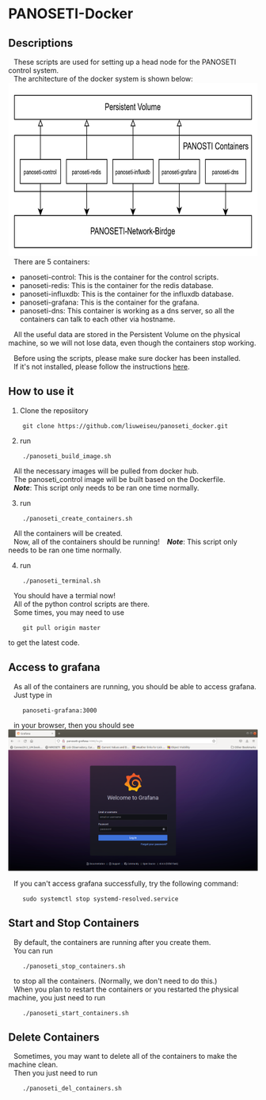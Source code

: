 # PANOSETI-Docker
## Descriptions
&ensp; These scripts are used for setting up a head node for the PANOSETI control system.  
&ensp; The architecture of the docker system is shown below:  
<img src=./Figures/panoseti-docker-system.png width=700 height=350>  
&ensp; There are 5 containers:  
* panoseti-control: This is the container for the control scripts. 
* panoseti-redis: This is the container for the redis database.
* panoseti-influxdb: This is the container for the influxdb database.
* panoseti-grafana: This is the container for the grafana.
* panoseti-dns: This container is working as a dns server, so all the containers can talk to each other via 
hostname.  

&ensp; All the useful data are stored in the Persistent Volume on the physical machine, so we will not lose data, even though the containers stop working.  

&ensp; Before using the scripts, please make sure docker has been installed.  
&ensp; If it's not installed, please follow the instructions [here](https://docs.docker.com/engine/install/).
## How to use it
1. Clone the reposiitory  
```
    git clone https://github.com/liuweiseu/panoseti_docker.git
```
2. run 
```shell
    ./panoseti_build_image.sh
```
&ensp; All the necessary images will be pulled from docker hub.  
&ensp; The panoseti_control image will be built based on the Dockerfile.  
&ensp; ***Note***: This script only needs to be ran one time normally.  

3. run
```shell
    ./panoseti_create_containers.sh
```
&ensp; All the containers will be created.  
&ensp; Now, all of the containers should be running!
&ensp; ***Note***: This script only needs to be ran one time normally. 

4. run
```shell
    ./panoseti_terminal.sh
```
&ensp; You should have a termial now!  
&ensp; All of the python control scripts are there.  
&ensp; Some times, you may need to use
```
    git pull origin master
```
to get the latest code.

## Access to grafana
&ensp; As all of the containers are running, you should be able to access grafana.  
&ensp; Just type in
```
    panoseti-grafana:3000
```
&ensp; in your browser, then you should see  
![panoseti-grafana](./Figures/panoseti-grafana.png)  

&ensp; If you can't access grafana successfully, try the following command:
```shell
    sudo systemctl stop systemd-resolved.service 
```

## Start and Stop Containers
&ensp; By default, the containers are running after you create them.   
&ensp; You can run 
```shell
    ./panoseti_stop_containers.sh
```
&ensp; to stop all the containers. (Normally, we don't need to do this.)  
&ensp; When you plan to restart the containers or you restarted the physical machine, you just need to run
```shell
    ./panoseti_start_containers.sh
```

## Delete Containers
&ensp; Sometimes, you may want to delete all of the containers to make the machine clean.  
&ensp; Then you just need to run
```
    ./panoseti_del_containers.sh
```

